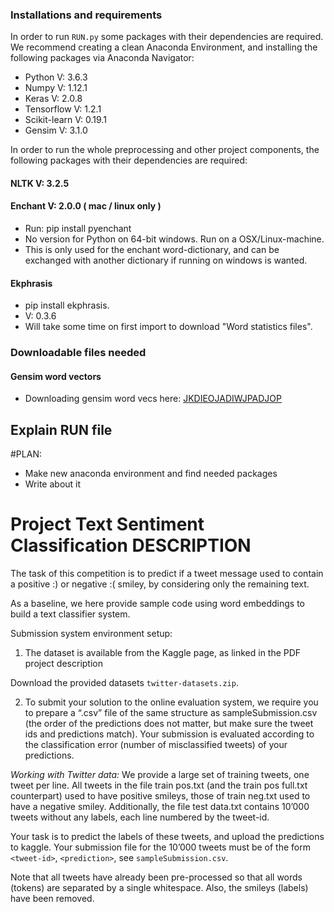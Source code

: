 ### Installations and requirements

In order to run `RUN.py` some packages with their dependencies are required. We recommend creating a clean Anaconda Environment, and installing the following packages via Anaconda Navigator:

- Python V: 3.6.3
- Numpy V: 1.12.1
- Keras V: 2.0.8 
- Tensorflow V: 1.2.1
- Scikit-learn V: 0.19.1
- Gensim  V: 3.1.0

In order to run the whole preprocessing and other project components, the following packages with their dependencies are required:

#### NLTK V: 3.2.5 

#### Enchant V: 2.0.0 ( mac / linux only ) 
- Run: pip install pyenchant
- No version for Python on 64-bit windows. Run on a OSX/Linux-machine.
- This is only used for the enchant word-dictionary, and can be exchanged with another dictionary if running on windows is wanted.
 
#### Ekphrasis
- pip install ekphrasis. 
- V: 0.3.6 
- Will take some time on first import to download "Word statistics files". 


### Downloadable files needed

#### Gensim word vectors 

- Downloading gensim word vecs here: [JKDIEOJADIWJPADJOP]("www.bt.no")


## Explain RUN file 

#PLAN: 
- Make new anaconda environment and find needed packages 
- Write about it



# Project Text Sentiment Classification DESCRIPTION


The task of this competition is to predict if a tweet message used to contain a positive :) or negative :( smiley, by considering only the remaining text.

As a baseline, we here provide sample code using word embeddings to build a text classifier system.

Submission system environment setup:

1. The dataset is available from the Kaggle page, as linked in the PDF project description

 Download the provided datasets `twitter-datasets.zip`.

2. To submit your solution to the online evaluation system, we require you to prepare a “.csv” file of the same structure as sampleSubmission.csv (the order of the predictions does not matter, but make sure the tweet ids and predictions match). Your submission is evaluated according to the classification error (number of misclassified tweets) of your predictions.

*Working with Twitter data:* We provide a large set of training tweets, one tweet per line. All tweets in the file train pos.txt (and the train pos full.txt counterpart) used to have positive smileys, those of train neg.txt used to have a negative smiley. Additionally, the file test data.txt contains 10’000 tweets without any labels, each line numbered by the tweet-id.

Your task is to predict the labels of these tweets, and upload the predictions to kaggle. Your submission file for the 10’000 tweets must be of the form `<tweet-id>`, `<prediction>`, see `sampleSubmission.csv`.

Note that all tweets have already been pre-processed so that all words (tokens) are separated by a single whitespace. Also, the smileys (labels) have been removed.
